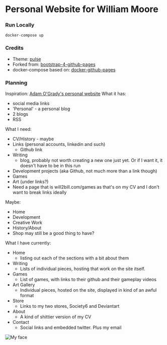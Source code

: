 
# Personal Website for William Moore



### Run Locally

	docker-compose up

### Credits
- Theme: [pulse](https://bootswatch.com/pulse/)
- Forked from: [bootstrap-4-github-pages](https://github.com/nicolas-van/bootstrap-4-github-pages)
- docker-compose based on: [docker-github-pages](https://github.com/Starefossen/docker-github-pages)

### Planning
Inspiration: [Adam O'Grady's personal website](https://adamogrady.id.au/)
What it has:
- social media links
- 'Personal' - a personal blog
- 2 blogs
- RSS

What I need:
- CV/History - maybe
- Links (personal accounts, linkedin and such)
  - Github link
- Writing
  - blog, probably not worth creating a new one just yet. Or if I want it, it doesn't have to be in this run
- Development projects (aka Github, not much more than a link though)
- Games
- Art (under links?)
- Need a page that is will2bill.com/games as that's on my CV and I don't want to break links ideally

Maybe:
- Home
- Development
- Creative Work
- History/About
- Shop may still be a good thing to have?


What I have currently:
- Home
  - listing out each of the sections with a bit about them
- Writing
  - Lists of individual pieces, hosting that work on the site itself.
- Games
  - List of games, with links to their github and their gameplay videos
- Art Gallery
  - Individual pieces, hosted on the site, displayed in kind of an awful format
- Store
  - Links to my two stores, Society6 and Deviantart
- About
  - A kind of shittier version of my CV
- Contact
  - Social links and embedded twitter. Plus my email


![My face]()